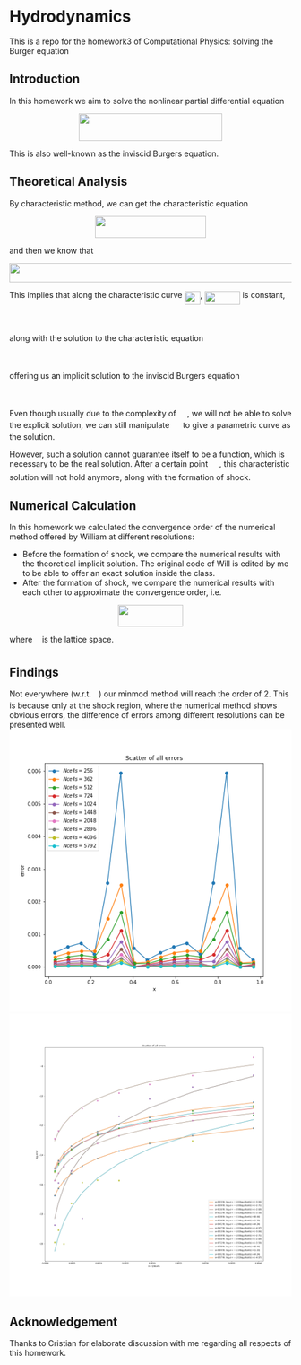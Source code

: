 # Hydrodynamics
This is a repo for the homework3 of Computational Physics: solving the Burger equation

## Introduction
In this homework we aim to solve the nonlinear partial differential equation

<p align="center"><img src="/tex/46bf5813783a9a47d2407d2830c7ea63.svg?invert_in_darkmode&sanitize=true" align=middle width=255.951102pt height=49.315569599999996pt/></p>

This is also well-known as the inviscid Burgers equation. 

## Theoretical Analysis
By characteristic method, we can get the characteristic equation
<p align="center"><img src="/tex/0820f3991312f4b9b65074ac6a532ab4.svg?invert_in_darkmode&sanitize=true" align=middle width=198.5654022pt height=39.452455349999994pt/></p>
and then we know that 
<p align="center"><img src="/tex/b3d14a1cb1a3b018721408a6bc193082.svg?invert_in_darkmode&sanitize=true" align=middle width=581.9330863499999pt height=33.81208709999999pt/></p>

This implies that along the characteristic curve <img src="/tex/f92a2fed82f1dacdec6e4d5a05fbbf97.svg?invert_in_darkmode&sanitize=true" align=middle width=28.11651809999999pt height=24.65753399999998pt/>, <img src="/tex/ea7f6e7c713ea13afc88230bcadc76b9.svg?invert_in_darkmode&sanitize=true" align=middle width=63.554204999999996pt height=24.65753399999998pt/> is constant,
<p align="center"><img src="/tex/5483cc80b3ba126b544ddec48d808783.svg?invert_in_darkmode&sanitize=true" align=middle width=224.58916589999998pt height=16.438356pt/></p>
along with the solution to the characteristic equation
<p align="center"><img src="/tex/069262788f1ca30ac67b23bd89b517f3.svg?invert_in_darkmode&sanitize=true" align=middle width=169.30707915pt height=16.438356pt/></p>
offering us an implicit solution to the inviscid Burgers equation
<p align="center"><img src="/tex/eb178b18aa3683bf75d5f1cd027e0aff.svg?invert_in_darkmode&sanitize=true" align=middle width=151.25197725pt height=16.438356pt/></p>

Even though usually due to the complexity of <img src="/tex/10898c33912164da6714fe6146100886.svg?invert_in_darkmode&sanitize=true" align=middle width=15.96281939999999pt height=14.15524440000002pt/>, we will not be able to solve the explicit solution, we can still manipulate <img src="/tex/e714a3139958da04b41e3e607a544455.svg?invert_in_darkmode&sanitize=true" align=middle width=15.94753544999999pt height=14.15524440000002pt/> to give a parametric curve as the solution.

However, such a solution cannot guarantee itself to be a function, which is necessary to be the real solution.
After a certain point <img src="/tex/f72fc41d42dcd7a00b572b76be6d4d81.svg?invert_in_darkmode&sanitize=true" align=middle width=16.42873814999999pt height=20.221802699999984pt/>, this characteristic solution will not hold anymore, along with the formation of shock.

## Numerical Calculation
In this homework we calculated the convergence order of the numerical method offered by William at different resolutions:
- Before the formation of shock, we compare the numerical results with the theoretical implicit solution. The original code of Will is edited by me to be able to offer an exact solution inside the class.
- After the formation of shock, we compare the numerical results with each other to approximate the convergence order, i.e.
<p align="center"><img src="/tex/cf4ccdf1db76e29d14aeb7bcd42ba4e6.svg?invert_in_darkmode&sanitize=true" align=middle width=115.84265384999999pt height=38.96533905pt/></p>
where <img src="/tex/2ad9d098b937e46f9f58968551adac57.svg?invert_in_darkmode&sanitize=true" align=middle width=9.47111549999999pt height=22.831056599999986pt/> is the lattice space.

## Findings
Not everywhere (w.r.t. <img src="/tex/332cc365a4987aacce0ead01b8bdcc0b.svg?invert_in_darkmode&sanitize=true" align=middle width=9.39498779999999pt height=14.15524440000002pt/>) our minmod method will reach the order of 2.
This is because only at the shock region, where the numerical method shows obvious errors, the difference of errors among different resolutions can be presented well.
![alt text](allerrors.png "Title")
![alt text](pointwise.png "Title")

## Acknowledgement
Thanks to Cristian for elaborate discussion with me regarding all respects of this homework.
